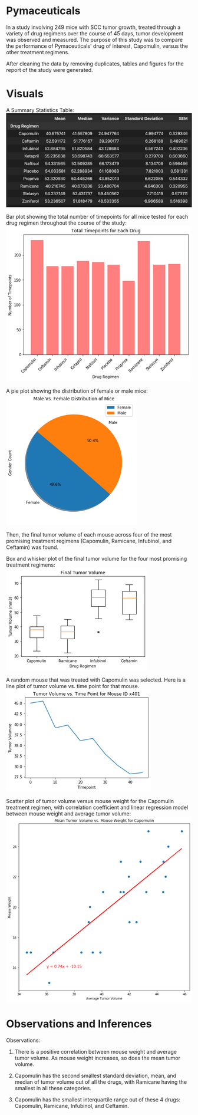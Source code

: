# Pymaceuticals

In a study involving 249 mice with SCC tumor growth, treated through a variety of drug regimens over the course of 45 days, tumor development was observed and measured. The purpose of this study was to compare the performance of Pymaceuticals' drug of interest, Capomulin, versus the other treatment regimens. 

After cleaning the data by removing duplicates, tables and figures for the report of the study were generated. 


# Visuals
A Summary Statistics Table:<br>
![Summary Statistics](images/summary-stats.png "Summary Statistics")<br>

Bar plot showing the total number of timepoints for all mice tested for each drug regimen throughout the course of the study:<br>
![Timepoints Bar Plot](images/bar-plot.png "Timepoints Bar Plot")<br>

A pie plot showing the distribution of female or male mice:<br>
![Male vs Female Pie](images/pie-plot.png "Male vs Female Pie")<br>

Then, the final tumor volume of each mouse across four of the most promising treatment regimens (Capomulin, Ramicane, Infubinol, and Ceftamin) was found.

Box and whisker plot of the final tumor volume for the four most promising treatment regimens:<br>
![Final Tumor Volume Box Plot](images/box-and-whisker.png "Final Tumor Volume Box Plot")<br>

A random mouse that was treated with Capomulin was selected. 
Here is a line plot of tumor volume vs. time point for that mouse.<br>
![Random Mouse Tumor Volume Plot](images/random-mouse-tumor-vol.png "Random Mouse Tumor Volume Plot")<br>

Scatter plot of tumor volume versus mouse weight for the Capomulin treatment regimen, with correlation coefficient and linear regression model between mouse weight and average tumor volume:<br>
![Tumor Volume vs. Mouse Weight](images/tumor-vol-vs-mouse-weight.png "Tumor Volume vs. Mouse Weight")<br>

# Observations and Inferences
Observations:
1. There is a positive correlation between mouse weight and average tumor volume. As mouse weight increases, so does the mean tumor volume. 

2. Capomulin has the second smallest standard deviation, mean, and median of tumor volume out of all the drugs, with Ramicane having the smallest in all these categories. 

2. Capomulin has the smallest interquartile range out of these 4 drugs: Capomulin, Ramicane, Infubinol, and Ceftamin.
